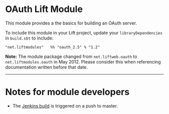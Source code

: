OAuth Lift Module
==================

This module provides a the basics for building an OAuth server.

To include this module in your Lift project, update your `libraryDependencies` in `build.sbt` to include:

    "net.liftmodules"   %% "oauth_2.5" % "1.2"

**Note:** The module package changed from `net.liftweb.oauth` to `net.liftmodules.oauth` in May 2012.  Please consider this when referencing documentation written before that date.

---

Notes for module developers
===========================

* The [Jenkins build](https://liftmodules.ci.cloudbees.com/job/oauth/) is triggered on a push to master.



